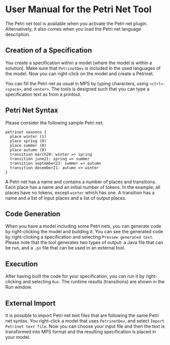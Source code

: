 # User Manual for the Petri Net Tool
The Petri net tool is available when you activate the Petri net plugin.
Alternatively, it also comes when you load the Petri net language description.  

## Creation of a Specification
You create a specification within a model (where the model is within a solution). 
Make sure that `PetrinetDev` is included in the used languages of the model.
Now you can right-click on the model and create a Petrinet.

You can fill the Petri net as usual in MPS by typing characters, using `<ctrl>-<space>`, and `<enter>`.
The tools is designed such that you can type a specification text as from a printout.

## Petri Net Syntax
Please consider the following sample Petri net.
```
petrinet seasons { 
  place winter (1) 
  place spring (0) 
  place summer (0) 
  place autumn (0) 
  transition march20: winter => spring 
  transition june21: spring => summer 
  transition september23: summer => autumn 
  transition december21: autumn => winter 
}
```
A Petri net has a name and contains a number of places and transitions.
Each place has a name and an initial number of tokens. 
In the example, all places have no tokens, except `winter` which has one.
A transition has a name and a list of input places and a list of output places.

## Code Generation
When you have a model including some Petri nets, you can generate code by 
right-clicking the model and building it. 
You can see the generated code by right-clicking a specification and selecting `Preview generated text`.
Please note that the tool generates two types of output: 
a Java file that can be run, and a `.pn` file that can be used in an external tool.

## Execution
After having built the code for your specification, 
you can run it by right-clicking and selecting `Run`.
The runtime results (transitions) are shown in the Run window.

## External Import
It is possible to import Petri net text files that are following 
the same Petri net syntax.
You right-click a model that uses `PetrinetDev`, 
and select `Import Petrinet text file`.
Now you can choose your input file and then the text is transformed into MPS format 
and the resulting specification is placed in your model.
